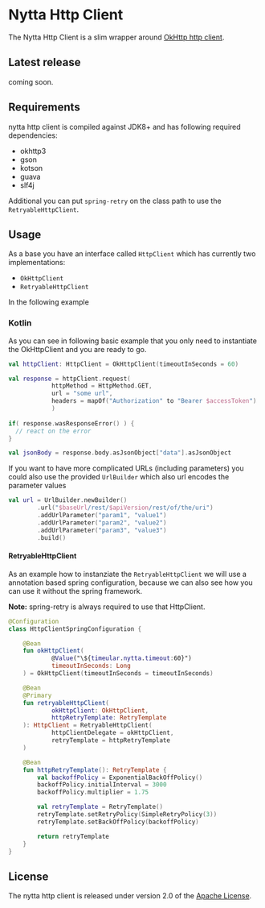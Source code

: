 # Nytta Http Client

The Nytta Http Client is a slim wrapper around [OkHttp http client](https://github.com/square/okhttp).

## Latest release

coming soon.


## Requirements

nytta http client is compiled against JDK8+ and has following required dependencies:

 - okhttp3
 - gson
 - kotson
 - guava
 - slf4j


Additional you can put `spring-retry` on the class path to use the `RetryableHttpClient`.

## Usage

As a base you have an interface called `HttpClient` which has currently two implementations:

* `OkHttpClient`
* `RetryableHttpClient`

In the following example 

### Kotlin

As you can see in following basic example that you only need to instantiate the OkHttpClient
and you are ready to go.

```kotlin
val httpClient: HttpClient = OkHttpClient(timeoutInSeconds = 60)

val response = httpClient.request(
            httpMethod = HttpMethod.GET,
            url = "some url",
            headers = mapOf("Authorization" to "Bearer $accessToken")
            )
            
if( response.wasResponseError() ) {
  // react on the error            
}

val jsonBody = response.body.asJsonObject["data"].asJsonObject
```

If you want to have more complicated URLs (including parameters) you could also use the provided
`UrlBuilder` which also url encodes the parameter values

```kotlin
val url = UrlBuilder.newBuilder()
        .url("$baseUrl/rest/$apiVersion/rest/of/the/uri")
        .addUrlParameter("param1", "value1")
        .addUrlParameter("param2", "value2")
        .addUrlParameter("param3", "value3")
        .build()
```

#### RetryableHttpClient

As an example how to instanziate the `RetryableHttpClient` we will use a annotation based spring 
configuration, because we can also see how you can use it without the spring framework.

**Note:** spring-retry is always required to use that HttpClient.

```kotlin
@Configuration
class HttpClientSpringConfiguration {

    @Bean
    fun okHttpClient(
            @Value("\${timeular.nytta.timeout:60}")
            timeoutInSeconds: Long
    ) = OkHttpClient(timeoutInSeconds = timeoutInSeconds)

    @Bean
    @Primary
    fun retryableHttpClient(
            okHttpClient: OkHttpClient,
            httpRetryTemplate: RetryTemplate
    ): HttpClient = RetryableHttpClient(
            httpClientDelegate = okHttpClient,
            retryTemplate = httpRetryTemplate
    )

    @Bean
    fun httpRetryTemplate(): RetryTemplate {
        val backoffPolicy = ExponentialBackOffPolicy()
        backoffPolicy.initialInterval = 3000
        backoffPolicy.multiplier = 1.75

        val retryTemplate = RetryTemplate()
        retryTemplate.setRetryPolicy(SimpleRetryPolicy(3))
        retryTemplate.setBackOffPolicy(backoffPolicy)

        return retryTemplate
    }
}
```


## License
The nytta http client is released under version 2.0 of the [Apache License][].

[Apache License]: http://www.apache.org/licenses/LICENSE-2.0
